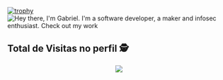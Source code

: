 [![trophy](https://github-profile-trophy.vercel.app/?username=gabrielsimongianotti&theme=dracula&column=7)](https://github.com/ryo-ma/github-profile-trophy)
![Hey there, I'm Gabriel. I'm a software developer, a maker and infosec enthusiast. Check out my work](https://github.com/gabrielsimongianotti/gabrielsimongianotti/raw/master/bio.gif)

<!--
**CyrisXD/CyrisXD** is a ✨ _special_ ✨ repository because its `README.md` (this file) appears on your GitHub profile.

Here are some ideas to get you started:

- 🔭 I’m currently working on ...
- 🌱 I’m currently learning ...
- 👯 I’m looking to collaborate on ...
- 🤔 I’m looking for help with ...
- 💬 Ask me about ...
- 📫 How to reach me: ...
- 😄 Pronouns: ...
- ⚡ Fun fact: ...
-->
<p align="center"> 

 ## Total de Visitas no perfil :detective: <br>
 <p align="center"> 
   <img alingn="center" src="https://profile-counter.glitch.me/gabrielsimongianott/count.svg" />
 </p>

</p>
